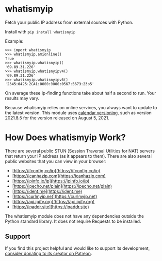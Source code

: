 # whatismyip
Fetch your public IP address from external sources with Python.

Install with `pip install whatismyip`

Example:

    >>> import whatismyip
    >>> whatismyip.amionline()
    True
    >>> whatismyip.whatismyip()
    '69.89.31.226'
    >>> whatismyip.whatismyipv4()
    '69.89.31.226'
    >>> whatismyip.whatismyipv6()
    '2345:0425:2CA1:0000:0000:0567:5673:23b5'

On average these ip-finding functions take about half a second to run. Your results may vary.

Because whatismyip relies on online services, you always want to update to the latest version. This module uses [calendar versioning](https://calver.org/), such as version 2021.8.5 for the version released on August 5, 2021.

# How Does whatismyip Work?

There are several public STUN (Session Traversal Utilities for NAT) servers that return your IP address (as it appears to them). There are also several public websites that you can view in your browser:

* [https://ifconfig.co/ip](https://ifconfig.co/ip)
* [https://icanhazip.com](https://icanhazip.com)
* [https://ipinfo.io/ip](https://ipinfo.io/ip)
* [https://ipecho.net/plain](https://ipecho.net/plain)
* [https://ident.me](https://ident.me)
* [https://curlmyip.net](https://curlmyip.net)
* [https://api.ipify.org](https://api.ipify.org)
* [https://ipaddr.site](https://ipaddr.site)

The whatismyip module does not have any dependencies outside the Python standard library. It does not require Requests to be installed.


Support
-------

If you find this project helpful and would like to support its development, [consider donating to its creator on Patreon](https://www.patreon.com/AlSweigart).
